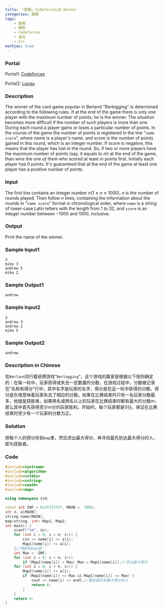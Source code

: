 ```yaml
---
title: 『题解』Codeforces2A Winner
categories: 题解
tags:
    - 题解
    - 模拟
    - Codeforces
    - 洛谷
    - C++
mathjax: true
---
```


### Portal

Portal1: [Codeforces](http://codeforces.com/problemset/problem/2/A)

Portal2: [Luogu](https://www.luogu.com.cn/problem/CF2A)

<!-- more -->

### Description

The winner of the card game popular in Berland "Berlogging" is determined according to the following rules. If at the end of the game there is only one player with the maximum number of points, he is the winner. The situation becomes more difficult if the number of such players is more than one. During each round a player gains or loses a particular number of points. In the course of the game the number of points is registered in the line "$\texttt{name score}$", where name is a player's name, and score is the number of points gained in this round, which is an integer number. If score is negative, this means that the player has lost in the round. So, if two or more players have the maximum number of points (say, it equals to $m$) at the end of the game, than wins the one *of them* who scored at least $m$ points first. Initially each player has $0$ points. It's guaranteed that at the end of the game at least one player has a positive number of points.

### Input

The first line contains an integer number $n(1 \le n \le 1000)$, $n$ is the number of rounds played. Then follow $n$ lines, containing the information about the rounds in "$\texttt{name score}$" format in chronological order, where $\texttt{name}$ is a string of lower-case Latin letters with the length from $1$ to $32$, and $\texttt{score}$ is an integer number between $-1000$ and $1000$, inclusive.

### Output

Print the name of the winner.

### Sample Input1

```
3
mike 3
andrew 5
mike 2
```

### Sample Output1

```
andrew
```

### Sample Input2

```
3
andrew 3
andrew 2
mike 5
```

### Sample Output2

```
andrew
```

### Description in Chinese

在`Berland`流行着纸牌游戏“`Berlogging`”，这个游戏的赢家是根据以下规则确定的：在每一轮中，玩家获得或失去一定数量的分数，在游戏过程中，分数被记录在“名称和得分”行中，其中名字是玩家的名字，得分是在这一轮中获得的分数。得分是负值意味着玩家失去了相应的分数。如果在比赛结束时只有一名玩家分数最多，他就是获胜者。如果两名或两名以上的玩家在比赛结束时都有最大的分数$m$，那么其中首先获得至少$m$分的玩家胜利。开始时，每个玩家都是$0$分。保证在比赛结束时至少有一个玩家的分数为正。

### Solution

把每个人的得分存到$\texttt{map}$里，然后求出最大得分，再寻找最先到达最大得分的人，即为获胜者。

### Code

```cpp
#include<iostream>
#include<algorithm>
#include<cstdio>
#include<cstring>
#include<cmath>
#include<map>

using namespace std;

const int INF = 0x3f3f3f3f, MAXN =  1005;
int n, a[MAXN];
string name[MAXN];
map<string, int> Map1, Map2;
int main() {
    scanf("%d", &n);
    for (int i = 0; i < n; i++) {
        cin >> name[i] >> a[i];
        Map1[name[i]] += a[i];
    }//映射到map里
    int Max = -INF;
    for (int i = 0; i < n; i++)
        if (Map1[name[i]] > Max) Max = Map1[name[i]];//求出最大得分
    for (int i = 0; i < n; i++) {
        Map2[name[i]] += a[i];
        if (Map2[name[i]] >= Max && Map1[name[i]] >= Max) {
            cout << name[i] << endl;//输出最先到最大得分的人
            return 0;
        }
    }
    return 0;
}
```